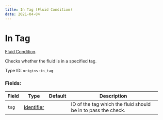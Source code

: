 ```yaml
---
title: In Tag (Fluid Condition)
date: 2021-04-04
---
```

# In Tag

[Fluid Condition](../fluid_conditions.md).

Checks whether the fluid is in a specified tag.

Type ID: `origins:in_tag`

### Fields:

Field  | Type | Default | Description
-------|------|---------|-------------
`tag` | [Identifier](../data_types/identifier.md) | |  ID of the tag which the fluid should be in to pass the check.
